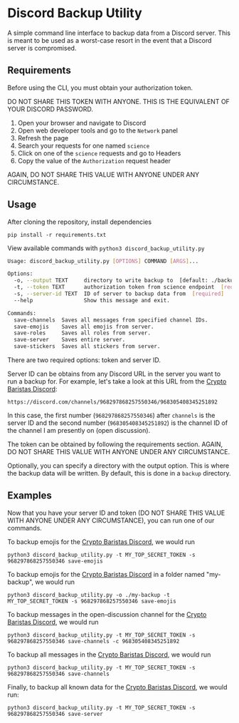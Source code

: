 # Discord Backup Utility

A simple command line interface to backup data from a Discord server. This is meant to be used as a worst-case resort in the event that a Discord server is compromised.

## Requirements
Before using the CLI, you must obtain your authorization token.

DO NOT SHARE THIS TOKEN WITH ANYONE. THIS IS THE EQUIVALENT OF YOUR DISCORD PASSWORD.

1. Open your browser and navigate to Discord
2. Open web developer tools and go to the `Network` panel
3. Refresh the page
4. Search your requests for one named `science`
5. Click on one of the `science` requests and go to Headers
6. Copy the value of the `Authorization` request header

AGAIN, DO NOT SHARE THIS VALUE WITH ANYONE UNDER ANY CIRCUMSTANCE.

## Usage

After cloning the repository, install dependencies

`pip install -r requirements.txt`

View available commands with `python3 discord_backup_utility.py`

```bash
Usage: discord_backup_utility.py [OPTIONS] COMMAND [ARGS]...

Options:
  -o, --output TEXT     directory to write backup to  [default: ./backup]
  -t, --token TEXT      authorization token from science endpoint  [required]
  -s, --server-id TEXT  ID of server to backup data from  [required]
  --help                Show this message and exit.

Commands:
  save-channels  Saves all messages from specified channel IDs.
  save-emojis    Saves all emojis from server.
  save-roles     Saves all roles from server.
  save-server    Saves entire server.
  save-stickers  Saves all stickers from server.
```

There are two required options: token and server ID.

Server ID can be obtains from any Discord URL in the server you want to run a backup for. For example, let's take a look at this URL from the [Crypto Baristas Discord](https://discord.gg/ddbjAYYh39):

`https://discord.com/channels/968297868257550346/968305408345251892`

In this case, the first number (`968297868257550346`) after `channels` is the server ID and the second number (`968305408345251892`) is the channel ID of the channel I am presently on (open discussion).

The token can be obtained by following the requirements section. AGAIN, DO NOT SHARE THIS VALUE WITH ANYONE UNDER ANY CIRCUMSTANCE.

Optionally, you can specify a directory with the output option. This is where the backup data will be written. By default, this is done in a `backup` directory.

## Examples

Now that you have your server ID and token (DO NOT SHARE THIS VALUE WITH ANYONE UNDER ANY CIRCUMSTANCE), you can run one of our commands.

To backup emojis for the [Crypto Baristas Discord](https://discord.gg/ddbjAYYh39), we would run

```
python3 discord_backup_utility.py -t MY_TOP_SECRET_TOKEN -s 968297868257550346 save-emojis
```

To backup emojis for the [Crypto Baristas Discord](https://discord.gg/ddbjAYYh39) in a folder named "my-backup", we would run

```
python3 discord_backup_utility.py -o ./my-backup -t MY_TOP_SECRET_TOKEN -s 968297868257550346 save-emojis
```

To backup messages in the open-discussion channel for the [Crypto Baristas Discord](https://discord.gg/ddbjAYYh39), we would run

```
python3 discord_backup_utility.py -t MY_TOP_SECRET_TOKEN -s 968297868257550346 save-channels -c 968305408345251892
```

To backup all messages in the [Crypto Baristas Discord](https://discord.gg/ddbjAYYh39), we would run

```
python3 discord_backup_utility.py -t MY_TOP_SECRET_TOKEN -s 968297868257550346 save-channels
```

Finally, to backup all known data for the [Crypto Baristas Discord](https://discord.gg/ddbjAYYh39), we would run:

```
python3 discord_backup_utility.py -t MY_TOP_SECRET_TOKEN -s 968297868257550346 save-server
```

